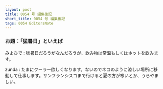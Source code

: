```yaml
---
layout: post
title: 0054 号 編集後記
short_title: 0054 号 編集後記
tags: 0054 EditorsNote
---
```



### お題：「猛暑日」といえば

みよひで
:  猛暑日だろうがなんだろうが、飲み物は常温もしくはホットを飲みます。

zunda
:  たまにクーラー欲しくなります。ないのでネコのように涼しい場所に移動して仕事します。サンフランシスコまで行けると夏の方が寒いとか、うらやましい。



